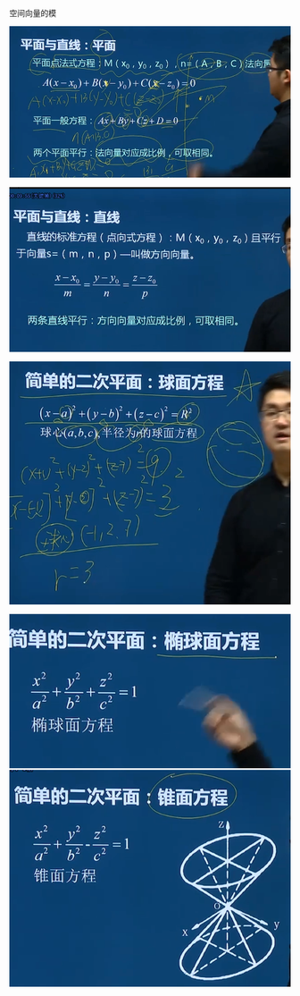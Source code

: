 

空间向量的模





![1728815475738](image/D9.空间解析几何/1728815475738.png)

![1728815492504](image/D9.空间解析几何/1728815492504.png)

![1728815522728](image/D9.空间解析几何/1728815522728.png)

![1728815581329](image/D9.空间解析几何/1728815581329.png)![1728815592244](image/D9.空间解析几何/1728815592244.png)
